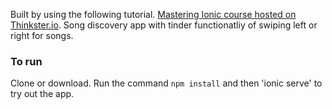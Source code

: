 

Built by using the following tutorial.  [Mastering Ionic course hosted on Thinkster.io](https://thinkster.io/ionic-framework-tutorial/). Song discovery app with tinder functionatliy of swiping left or right for songs. 

### To run
Clone or download. Run the command `npm install` and then 'ionic serve' to try out the app.
